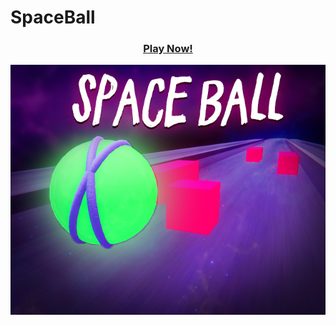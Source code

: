# SpaceBall

<h3 align="center">
  <a href="https://ozzs.itch.io/space-ball"> Play Now! </a>
</h3>

<p align="center">
  <img src="https://github.com/ozzs/SpaceBall/blob/main/spaceball.jpg" alt="thumbnail" />  
</p>
